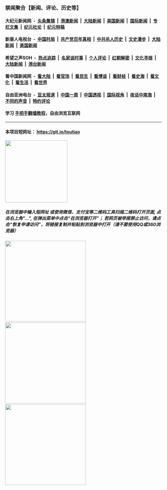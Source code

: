 ### 禁闻聚合【新闻、评论、历史等】

#### 大纪元新闻网 &nbsp;-&nbsp; [头条集锦](indexes/E头条集锦.md?t=02130433) &nbsp;|&nbsp; [港澳新闻](indexes/E港澳新闻.md?t=02130433)  &nbsp;|&nbsp; [大陆新闻](indexes/E大陆新闻.md?t=02130433) &nbsp;|&nbsp; [美国新闻](indexes/E美国新闻.md?t=02130433) &nbsp;|&nbsp; [国际新闻](indexes/E国际新闻.md?t=02130433) &nbsp;|&nbsp; [专栏文集](indexes/E专栏文集.md?t=02130433) &nbsp;|&nbsp; [纪元社论](indexes/E纪元社论.md?t=02130433) &nbsp;|&nbsp; [纪元特稿](indexes/E纪元特稿.md?t=02130433) 

#### 新唐人电视台 &nbsp;-&nbsp; [中国时局](indexes/N中国时局.md?t=02130433) &nbsp;|&nbsp; [共产党百年真相](indexes/N共产党百年真相.md?t=02130433) &nbsp;|&nbsp; [中共杀人历史](indexes/N中共杀人历史.md?t=02130433) &nbsp;|&nbsp; [文史漫步](indexes/N文史漫步.md?t=02130433) &nbsp;|&nbsp; [大陆新闻](indexes/N大陆新闻.md?t=02130433) &nbsp;|&nbsp; [美国新闻](indexes/N美国新闻.md?t=02130433)

#### 希望之声SOH &nbsp;-&nbsp; [热点追踪](indexes/H热点追踪.md?t=02130433) &nbsp;|&nbsp; [名家谈时事](indexes/H名家谈时事.md?t=02130433) &nbsp;|&nbsp; [个人评论](indexes/H个人评论.md?t=02130433)  &nbsp;|&nbsp; [红朝解密](indexes/H红朝解密.md?t=02130433) &nbsp;|&nbsp; [文化寻根](indexes/H文化寻根.md?t=02130433) &nbsp;|&nbsp; [大陆新闻](indexes/H大陆新闻.md?t=02130433) &nbsp;|&nbsp; [港台新闻](indexes/H港台新闻.md?t=02130433)

#### 看中国新闻网 &nbsp;-&nbsp; [看大陆](indexes/S看大陆.md?t=02130433) &nbsp;|&nbsp; [看官场](indexes/S看官场.md?t=02130433) &nbsp;|&nbsp; [看民生](indexes/S看民生.md?t=02130433)  &nbsp;|&nbsp; [看博谈](indexes/S看博谈.md?t=02130433) &nbsp;|&nbsp; [看财经](indexes/S看财经.md?t=02130433) &nbsp;|&nbsp; [看史海](indexes/S看史海.md?t=02130433) &nbsp;|&nbsp; [看文化](indexes/S看文化.md?t=02130433) &nbsp;|&nbsp; [看生活](indexes/S看生活.md?t=02130433) &nbsp;|&nbsp; [看世界](indexes/S看世界.md?t=02130433)

#### 自由亚洲电台 &nbsp;-&nbsp; [亚太报道](indexes/R亚太报道.md?t=02130433) &nbsp;|&nbsp; [中国一周](indexes/R中国一周.md?t=02130433) &nbsp;|&nbsp; [中国透视](indexes/R中国透视.md?t=02130433)  &nbsp;|&nbsp; [国际视角](indexes/R国际视角.md?t=02130433) &nbsp;|&nbsp; [夜话中南海](indexes/R夜话中南海.md?t=02130433) &nbsp;|&nbsp; [不同的声音](indexes/R不同的声音.md?t=02130433) &nbsp;|&nbsp; [特约评论](indexes/R特约评论.md?t=02130433)

#### 学习 [手把手翻墙教程](https://github.com/gfw-breaker/guides/wiki)，自由浏览互联网

----

#### 本项目短网址： https://git.io/toutiao
<img src="https://raw.githubusercontent.com/gfw-breaker/banned-news/master/scripts/img/qr.png" width="200px"/>  

##### 在浏览器中输入短网址 或使用微信、支付宝等二维码工具扫描二维码打开页面, 点击右上角"...", 在弹出菜单中点击“在浏览器打开”； 若网页被举报禁止访问，请点击“恢复申请访问”，将链接复制并粘贴到浏览器中打开（请不要使用QQ或360浏览器）

<img src="https://raw.githubusercontent.com/gfw-breaker/banned-news/master/scripts/img/1.png" width="260px"/> &nbsp; <img src="https://raw.githubusercontent.com/gfw-breaker/banned-news/master/scripts/img/2.png" width="260px"/> &nbsp; <img src="https://raw.githubusercontent.com/gfw-breaker/banned-news/master/scripts/img/3.png" width="260px"/>
